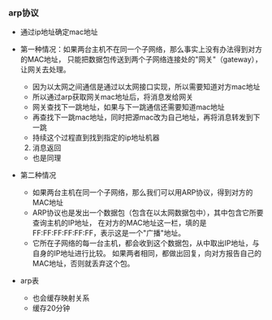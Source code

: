 ### arp协议
 * 通过ip地址确定mac地址
 * 第一种情况：如果两台主机不在同一个子网络，那么事实上没有办法得到对方的MAC地址，
 只能把数据包传送到两个子网络连接处的"网关"（gateway），让网关去处理。
   + 因为以太网之间通信是通过以太网接口实现，所以需要知道对方mac地址
   + 所以通过arp获取网关mac地址后，将消息发给网关
   + 网关查找下一跳地址，如果与下一跳通信还需要知道mac地址
   + 再查找下一跳mac地址，同时把源mac改为自己地址，再将消息转发到下一跳
   + 持续这个过程直到找到指定的ip地址机器
   
   2. 消息返回
     + 也是同理
 
 * 第二种情况
   + 如果两台主机在同一个子网络，那么我们可以用ARP协议，得到对方的MAC地址
   + ARP协议也是发出一个数据包（包含在以太网数据包中），其中包含它所要查询主机的IP地址，
   在对方的MAC地址这一栏，填的是FF:FF:FF:FF:FF:FF，表示这是一个"广播"地址。
   + 它所在子网络的每一台主机，都会收到这个数据包，从中取出IP地址，与自身的IP地址进行比较。
   如果两者相同，都做出回复，向对方报告自己的MAC地址，否则就丢弃这个包。
   
 * arp表
   + 也会缓存映射关系
   + 缓存20分钟
   
   
